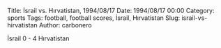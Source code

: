 Title: İsrail vs. Hırvatistan, 1994/08/17
Date: 1994/08/17 00:00
Category: sports
Tags: football, football scores, İsrail, Hırvatistan
Slug: israil-vs-hirvatistan
Author: carbonero


İsrail 0 - 4 Hırvatistan
